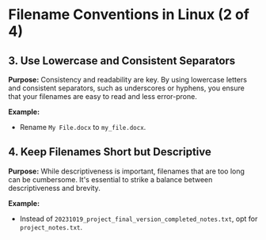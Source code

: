 # Filename Conventions in Linux (2 of 4)

## 3. Use Lowercase and Consistent Separators

**Purpose:** Consistency and readability are key. By using lowercase letters and consistent separators, such as underscores or hyphens, you ensure that your filenames are easy to read and less error-prone.

**Example:**
- Rename `My File.docx` to `my_file.docx`.

## 4. Keep Filenames Short but Descriptive

**Purpose:** While descriptiveness is important, filenames that are too long can be cumbersome. It's essential to strike a balance between descriptiveness and brevity.

**Example:**
- Instead of `20231019_project_final_version_completed_notes.txt`, opt for `project_notes.txt`.

